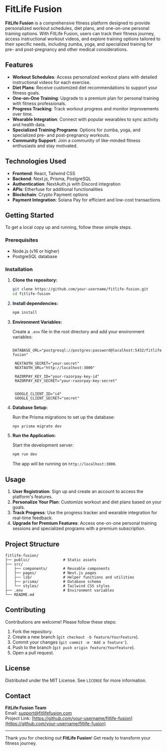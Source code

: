 
# FitLife Fusion

**FitLife Fusion** is a comprehensive fitness platform designed to provide personalized workout schedules, diet plans, and one-on-one personal training options. With FitLife Fusion, users can track their fitness journey, access instructional workout videos, and explore training options tailored to their specific needs, including zumba, yoga, and specialized training for pre- and post-pregnancy and other medical considerations.

## Features

- **Workout Schedules**: Access personalized workout plans with detailed instructional videos for each exercise.
- **Diet Plans**: Receive customized diet recommendations to support your fitness goals.
- **One-on-One Training**: Upgrade to a premium plan for personal training with fitness professionals.
- **Progress Tracking**: Track workout progress and monitor improvements over time.
- **Wearable Integration**: Connect with popular wearables to sync activity and health data.
- **Specialized Training Programs**: Options for zumba, yoga, and specialized pre- and post-pregnancy workouts.
- **Community Support**: Join a community of like-minded fitness enthusiasts and stay motivated.

## Technologies Used

- **Frontend**: React, Tailwind CSS
- **Backend**: Next.js, Prisma, PostgreSQL
- **Authentication**: NextAuth.js with Discord integration
- **APIs**: Etherfuse for additional functionalities
- **Blockchain**: Crypto Payment options
- **Payment Integration**: Solana Pay for efficient and low-cost transactions

## Getting Started

To get a local copy up and running, follow these simple steps.

### Prerequisites

- Node.js (v16 or higher)
- PostgreSQL database

### Installation

1. **Clone the repository:**

   ```bash
   git clone https://github.com/your-username/fitlife-fusion.git
   cd fitlife-fusion
   ```

2. **Install dependencies:**

   ```bash
   npm install
   ```

3. **Environment Variables:**

   Create a `.env` file in the root directory and add your environment variables:

   ```plaintext
    DATABASE_URL="postgresql://postgres:password@localhost:5432/fitlife-fusion"

    NEXTAUTH_SECRET="your-secret"
    NEXTAUTH_URL="http://localhost:3000"

    RAZORPAY_KEY_ID="your-razorpay-key-id"
    RAZORPAY_KEY_SECRET="your-razorpay-key-secret"


    GOOGLE_CLIENT_ID="id"
    GOOGLE_CLIENT_SECRET="secret"
   ```

4. **Database Setup:**

   Run the Prisma migrations to set up the database:

   ```bash
   npx prisma migrate dev
   ```

5. **Run the Application:**

   Start the development server:

   ```bash
   npm run dev
   ```

   The app will be running on `http://localhost:3000`.

## Usage

1. **User Registration**: Sign up and create an account to access the platform's features.
2. **Personalize Your Plan**: Customize workout and diet plans based on your goals.
3. **Track Progress**: Use the progress tracker and wearable integration for real-time feedback.
4. **Upgrade for Premium Features**: Access one-on-one personal training sessions and specialized programs with a premium subscription.

## Project Structure

```plaintext
fitlife-fusion/
├── public/               # Static assets
├── src/
│   ├── components/       # Reusable components
│   ├── pages/            # Next.js pages
│   ├── lib/              # Helper functions and utilities
│   ├── prisma/           # Database schema
│   └── styles/           # Tailwind CSS styles
├── .env                  # Environment variables
└── README.md
```

## Contributing

Contributions are welcome! Please follow these steps:

1. Fork the repository.
2. Create a new branch (`git checkout -b feature/YourFeature`).
3. Commit your changes (`git commit -m 'Add a feature'`).
4. Push to the branch (`git push origin feature/YourFeature`).
5. Open a pull request.

## License

Distributed under the MIT License. See `LICENSE` for more information.

## Contact

**FitLife Fusion Team**  
Email: support@fitlifefusion.com  
Project Link: [https://github.com/your-username/fitlife-fusion](https://github.com/your-username/fitlife-fusion)

---

Thank you for checking out **FitLife Fusion**! Get ready to transform your fitness journey.
